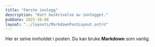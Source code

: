 ```yaml
---
title: "Første innlegg"
description: "Kort beskrivelse av innlegget."
pubDate: 2025-30-08
layout: "../layouts/MarkdownPostLayout.astro"
---
```


Her er selve innholdet i posten. Du kan bruke **Markdown** som vanlig.
